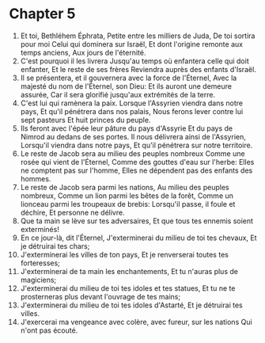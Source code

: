 # Chapter 5

1. Et toi, Bethléhem Éphrata, Petite entre les milliers de Juda, De toi sortira pour moi Celui qui dominera sur Israël, Et dont l'origine remonte aux temps anciens, Aux jours de l'éternité.
2. C'est pourquoi il les livrera Jusqu'au temps où enfantera celle qui doit enfanter, Et le reste de ses frères Reviendra auprès des enfants d'Israël.
3. Il se présentera, et il gouvernera avec la force de l'Éternel, Avec la majesté du nom de l'Éternel, son Dieu: Et ils auront une demeure assurée, Car il sera glorifié jusqu'aux extrémités de la terre.
4. C'est lui qui ramènera la paix. Lorsque l'Assyrien viendra dans notre pays, Et qu'il pénétrera dans nos palais, Nous ferons lever contre lui sept pasteurs Et huit princes du peuple.
5. Ils feront avec l'épée leur pâture du pays d'Assyrie Et du pays de Nimrod au dedans de ses portes. Il nous délivrera ainsi de l'Assyrien, Lorsqu'il viendra dans notre pays, Et qu'il pénétrera sur notre territoire.
6. Le reste de Jacob sera au milieu des peuples nombreux Comme une rosée qui vient de l'Éternel, Comme des gouttes d'eau sur l'herbe: Elles ne comptent pas sur l'homme, Elles ne dépendent pas des enfants des hommes.
7. Le reste de Jacob sera parmi les nations, Au milieu des peuples nombreux, Comme un lion parmi les bêtes de la forêt, Comme un lionceau parmi les troupeaux de brebis: Lorsqu'il passe, il foule et déchire, Et personne ne délivre.
8. Que ta main se lève sur tes adversaires, Et que tous tes ennemis soient exterminés!
9. En ce jour-là, dit l'Éternel, J'exterminerai du milieu de toi tes chevaux, Et je détruirai tes chars;
10. J'exterminerai les villes de ton pays, Et je renverserai toutes tes forteresses;
11. J'exterminerai de ta main les enchantements, Et tu n'auras plus de magiciens;
12. J'exterminerai du milieu de toi tes idoles et tes statues, Et tu ne te prosterneras plus devant l'ouvrage de tes mains;
13. J'exterminerai du milieu de toi tes idoles d'Astarté, Et je détruirai tes villes.
14. J'exercerai ma vengeance avec colère, avec fureur, sur les nations Qui n'ont pas écouté.

